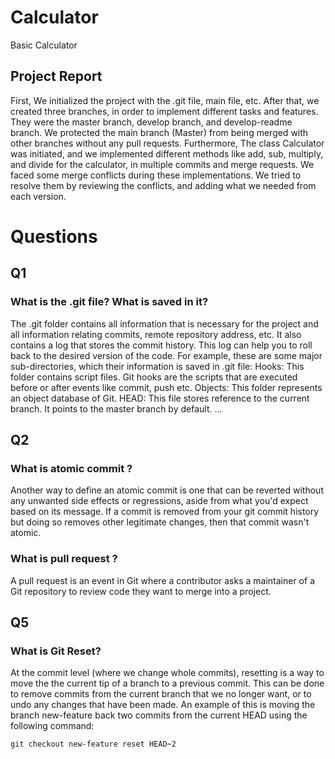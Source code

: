# Calculator
Basic Calculator

## Project Report
First, We initialized the project with the .git file, main file, etc. After that, we created three branches, in order to implement different tasks and features. They were the master branch, develop branch, and develop-readme branch. We protected the main branch (Master) from being merged with other branches without any pull requests.
Furthermore, The class Calculator was initiated, and we implemented different methods like add, sub, multiply, and divide for the calculator, in multiple commits and merge requests. We faced some merge conflicts during these implementations. We tried to resolve them by reviewing the conflicts, and adding what we needed from each version. 

# Questions

## Q1
### What is the .git file? What is saved in it?
The .git folder contains all information that is necessary for the project and all information relating commits, remote repository address, etc. It also contains a log that stores the commit history. This log can help you to roll back to the desired version of the code.
For example, these are some major sub-directories, which their information is saved in .git file:
Hooks: This folder contains script files. Git hooks are the scripts that are executed before or after events like commit, push etc.
Objects: This folder represents an object database of Git.
HEAD: This file stores reference to the current branch. It points to the master branch by default.
...

## Q2
### What is atomic commit ?
Another way to define an atomic commit is one that can be reverted without any unwanted side effects or regressions, aside from what you'd expect based on its message. If a commit is removed from your git commit history but doing so removes other legitimate changes, then that commit wasn't atomic.
### What is pull request ?
A pull request is an event in Git where a contributor asks a maintainer of a Git repository to review code they want to merge into a project.

## Q5
### What is Git Reset?
At the commit level (where we change whole commits), resetting is a way to move the the current tip of a branch to a previous commit. This can be done to remove commits from the current branch that we no longer want, or to undo any changes that have been made. An example of this is moving the branch new-feature back two commits from the current HEAD using the following command:

``` git checkout new-feature reset HEAD~2 ```